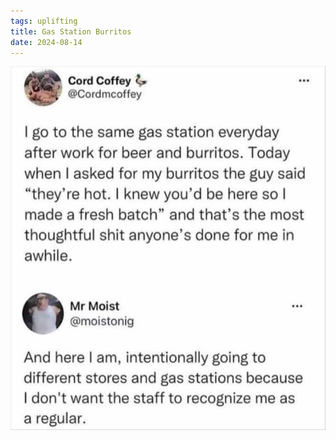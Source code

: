 ```yaml
---
tags: uplifting
title: Gas Station Burritos
date: 2024-08-14
---
```


![gasstation.jpg](https://raw.githubusercontent.com/muneer78/muneer78.github.io/master/images/gasstation.jpg)
